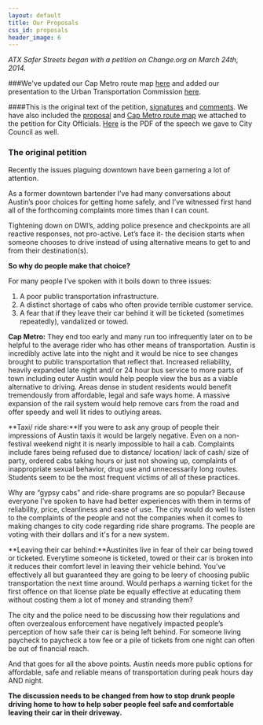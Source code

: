 ```yaml
---
layout: default
title: Our Proposals
css_id: proposals
header_image: 6
---
```


<em>ATX Safer Streets began with a petition on Change.org on March 24th, 2014.</em>

###We've updated our Cap Metro route map <a href="/pdf/atxssaddend1.pdf" target="_blank">here</a> and added our presentation to the Urban Transportation Commission <a href="/pdf/Presentation.pdf" target="_blank">here</a>.

####This is the original text of the petition, <a href="/pdf/signatures.pdf" target="_blank">signatures</a> and <a href="/pdf/comments.pdf" target="_blank">comments</a>. We have also included the <a href="/pdf/proposal.pdf" target="_blank">proposal</a> and <a href="/pdf/mapproposal.pdf" target="_blank">Cap Metro route map</a> we attached to the petition for City Officials. <a href="/pdf/speechdraft.pdf">Here</a> is the PDF of the speech we gave to City Council as well.


### The original petition

Recently the issues plaguing downtown have been garnering a lot of attention.

As a former downtown bartender I’ve had many conversations about Austin’s poor choices for getting home safely, and I’ve witnessed first hand all of the forthcoming complaints more times than I can count.

Tightening down on DWI’s, adding police presence and checkpoints are all reactive responses, not pro-active. Let’s face it- the decision starts when someone chooses to drive instead of using alternative means to get to and from their destination(s).

**So why do people make that choice?**

For many people I’ve spoken with it boils down to three issues:

1.  A poor public transportation infrastructure.
2.  A distinct shortage of cabs who often provide terrible customer service.
3.  A fear that if they leave their car behind it will be ticketed (sometimes repeatedly), vandalized or towed.

**Cap Metro:** They end too early and many run too infrequently later on to be helpful to the average rider who has other means of transportation. Austin is incredibly active late into the night and it would be nice to see changes brought to public transportation that reflect that. Increased reliability, heavily expanded late night and/ or 24 hour bus service to more parts of town including outer Austin would help people view the bus as a viable alternative to driving. Areas dense in student residents would benefit tremendously from affordable, legal and safe ways home. A massive expansion of the rail system would help remove cars from the road and offer speedy and well lit rides to outlying areas.

**Taxi/ ride share:**If you were to ask any group of people their impressions of Austin taxis it would be largely negative. Even on a non- festival weekend night it is nearly impossible to hail a cab. Complaints include fares being refused due to distance/ location/ lack of cash/ size of party, ordered cabs taking hours or just not showing up, complaints of inappropriate sexual behavior, drug use and unnecessarily long routes. Students seem to be the most frequent victims of all of these practices.

Why are “gypsy cabs” and ride-share programs are so popular? Because everyone I’ve spoken to have had better experiences with them in terms of reliability, price, cleanliness and ease of use. The city would do well to listen to the complaints of the people and not the companies when it comes to making changes to city code regarding ride share programs. The people are voting with their dollars and it's for a new system.

**Leaving their car behind:**Austinites live in fear of their car being towed or ticketed. Everytime someone is ticketed, towed or their car is broken into it reduces their comfort level in leaving their vehicle behind. You’ve effectively all but guaranteed they are going to be leery of choosing public transportation the next time around. Would perhaps a warning ticket for the first offence on that license plate be equally effective at educating them without costing them a lot of money and stranding them?

The city and the police need to be discussing how their regulations and often overzealous enforcement have negatively impacted people’s perception of how safe their car is being left behind. For someone living paycheck to paycheck a tow fee or a pile of tickets from one night can often be out of financial reach.

And that goes for all the above points. Austin needs more public options for affordable, safe and reliable means of transportation during peak hours day AND night.

**The discussion needs to be changed from how to stop drunk people driving home to how to help sober people feel safe and comfortable leaving their car in their driveway.**
